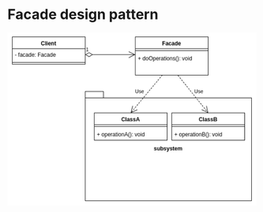 # Facade design pattern

![facade](https://github.com/raestio/software-design-patterns-examples/blob/master/facade/software_design_patterns_facade.png)
